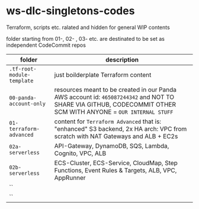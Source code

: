 # ws-dlc-singletons-codes

Terraform, scripts etc. ralated and hidden for general WIP contents

folder starting from 01-, 02- , 03- etc. are destinated to be set as independent CodeCommit repos

| folder | description |
|---|---|
|  `.tf-root-module-template` | just boilderplate Terraform content |
|  `00-panda-account-only` | resources meant to be created in our Panda AWS account id: `465087244342` and NOT TO SHARE VIA GITHUB, CODECOMMIT OTHER SCM WITH ANYONE = `OUR INTERNAL STUFF` |
|  `01-terraform-advanced` | content for `Terraform Advanced` that is: "enhanced" S3 backend, 2x HA arch: VPC from scratch with NAT Gateways and ALB + EC2s |
|  `02a-serverless` | API-Gateway, DynamoDB, SQS, Lambda, Cognito, VPC, ALB |
|  `02b-serverless` | ECS-Cluster, ECS-Service, CloudMap, Step Functions, Event Rules & Targets, ALB, VPC, AppRunner |
|  `` |  |
|  `` |  |
